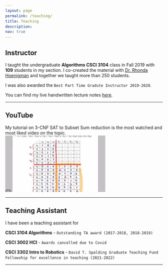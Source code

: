 ```yaml
---
layout: page
permalink: /teaching/
title: Teaching
description: 
nav: true
---
```


## Instructor
I taught the undergraduate **Algorithms CSCI 3104** class in Fall 2019 with **109** students in my section. I co-created the material with [Dr. Rhonda Hoenigman](https://experts.colorado.edu/display/fisid_152997) and together we taught more than 250 students.

<!-- I received the highest [FCQ](https://www.colorado.edu/fcq/boulder-fcq-results) as an instructor for that class in recent times.  -->
I was also awarded the `Best Part Time Gradute Instructor 2019-2020`.

You can find my live handwritten lecture notes [here](https://drive.google.com/drive/folders/1vRfMC7lCrVAZzo3dz8qBtgsNyankIEty?usp=sharing).

---


## YouTube 
My tutorial on 3-CNF SAT to Subset Sum reduction is the most watched and most liked video on the topic. 
[![IMAGE ALT TEXT HERE](/assets/img/mq3.jpg)](https://www.youtube.com/watch?v=k8RkYp5KhhU)

---


## Teaching Assistant
I have been a teaching assistant for 

**CSCI 3104 Algorithms** - `Outstanding TA award (2017-2018, 2018-2019)`

**CSCI 3002 HCI** - `Awards cancelled due to Covid`

**CSCI 3302 Intro to Robotics** - `David T. Spalding Graduate Teaching Fund Fellowship for excellence in teaching (2021-2022)`

---